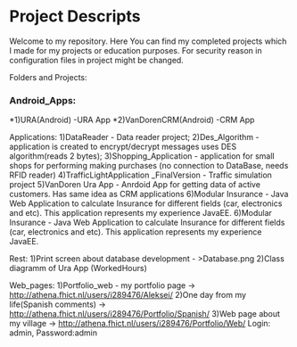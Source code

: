 Project Descripts
=======
Welcome to my repository. Here You can find my completed projects which I made for my projects or education purposes.
For security reason in configuration files in project might be changed.

Folders and Projects:
### Android_Apps:
*1)URA(Android) -URA App
*2)VanDorenCRM(Android) -CRM App

Applications:
1)DataReader - Data reader project;
2)Des_Algorithm - application is created to encrypt/decrypt messages uses DES algorithm(reads 2 bytes);
3)Shopping_Application - application for small shops for performing making purchases (no connection to DataBase, needs RFID reader)
4)TrafficLightApplication _FinalVersion - Traffic simulation project
5)VanDoren Ura App - Anrdoid App for getting data of active customers. Has same idea as CRM applications
6)Modular Insurance - Java Web Application to calculate Insurance for different fields (car, electronics and etc). This application represents my experience JavaEE. 
6)Modular Insurance - Java Web Application to calculate Insurance for different fields (car, electronics and etc). This application represents my experience JavaEE. 

Rest:
1)Print screen about database development - >Database.png
2)Class diagramm of Ura App (WorkedHours)
	
Web_pages:
1)Portfolio_web - my portfolio page -> http://athena.fhict.nl/users/i289476/Aleksei/
2)One day from my life(Spanish comments)  -> http://athena.fhict.nl/users/i289476/Portfolio/Spanish/
3)Web page about my village -> http://athena.fhict.nl/users/i289476/Portfolio/Web/
Login: admin, Password:admin



	
